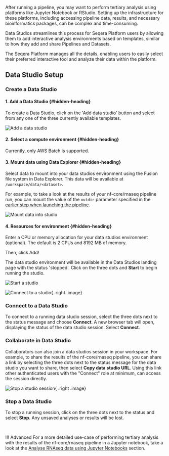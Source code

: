 After running a pipeline, you may want to perform tertiary analysis using platforms like Jupyter Notebook or RStudio. Setting up the infrastructure for these platforms, including accessing pipeline data, results, and necessary bioinformatics packages, can be complex and time-consuming.

Data Studios streamlines this process for Seqera Platform users by allowing them to add interactive analysis environments based on templates, similar to how they add and share Pipelines and Datasets.

The Seqera Platform manages all the details, enabling users to easily select their preferred interactive tool and analyze their data within the platform.

## Data Studio Setup

### Create a Data Studio

#### 1. Add a Data Studio {#hidden-heading}

To create a Data Studio, click on the 'Add data studio' button and select from any one of the three currently available templates.

![Add a data studio](assets/create-data-studio.gif)

#### 2. Select a compute environment {#hidden-heading}

Currently, only AWS Batch is supported.

#### 3. Mount data using Data Explorer {#hidden-heading}

Select data to mount into your data studios environment using the Fusion file system in Data Explorer. This data will be available at `/workspace/data/<dataset>`.

For example, to take a look at the results of your nf-core/rnaseq pipeline run, you can mount the value of the `outdir` parameter specified in the [earlier step when launching the pipeline](./launchpad.md).

![Mount data into studio](assets/mount-data-into-studio.gif)

#### 4. Resources for environment {#hidden-heading}

Enter a CPU or memory allocation for your data studios environment (optional). The default is 2 CPUs and 8192 MB of memory.

Then, click Add!

The data studio environment will be available in the Data Studios landing page with the status 'stopped'. Click on the three dots and **Start** to begin running the studio.

![Start a studio](assets/start-studio.gif)

![Connect to a studio](assets/connect-to-studio.png){ .right .image}

### Connect to a Data Studio

To connect to a running data studio session, select the three dots next to the status message and choose **Connect**. A new browser tab will open, displaying the status of the data studio session. Select **Connect**.
<br>
<div style="clear: both;"></div>

### Collaborate in Data Studio

Collaborators can also join a data studios session in your workspace. For example, to share the results of the nf-core/rnaseq pipeline, you can share a link by selecting the three dots next to the status message for the data studio you want to share, then select **Copy data studio URL**. Using this link other authenticated users with the "Connect" role at minimum, can access the session directly.
<div style="clear: both;"></div>

![Stop a studio session](assets/stop-a-studio.png){ .right .image}
### Stop a Data Studio

To stop a running session, click on the three dots next to the status and select **Stop**. Any unsaved analyses or results will be lost.<br>
<div style="clear: both;"></div>

<br>

!!! Advanced
    For a more detailed use-case of performing tertiary analysis with the results of the nf-core/rnaseq pipeline in a Jupyter notebook, take a look at the [Analyse RNAseq data using Jupyter Notebooks](./jupyter_data_studio.md) section.